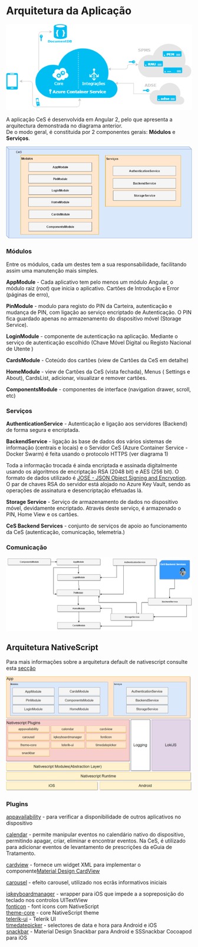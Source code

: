 # Arquitetura da Aplicação

![Arquitetura CeS](images/geral.png)

A aplicação CeS é desenvolvida em Angular 2, pelo que apresenta a arquitectura demonstrada no  diagrama anterior.   
De o modo geral, é constituida por 2 componentes gerais: **Módulos** e **Serviços**.

![Arquitetura CeS](images/arqces1.png)

### Módulos

Entre os módulos, cada um destes tem a sua responsabilidade, facilitando assim uma manutenção mais simples.

**AppModule** -  Cada aplicativo tem pelo menos um módulo Angular, o módulo raiz \(_root_\) que inicia o aplicativo. Cartões de Introdução e Error \(páginas de erro\),

**PinModule** - modulo para registo do PIN da Carteira, autenticação e mudança de PIN, com ligação ao serviço encriptado de Autenticação. O PIN fica guardado apenas no armazenamento do dispositivo móvel \(Storage Service\).

**LoginModule** - componente de autenticação na aplicação. Mediante o serviço de autenticação escolhido \(Chave Móvel Digital ou Registo Nacional de Utente \)

**CardsModule** - Coteúdo dos cartões \(view de Cartões da CeS em detalhe\)

**HomeModule** - view de Cartões da CeS \(vista fechada\), Menus \( Settings e About\), CardsList, adicionar, visualizar e remover cartões.

**ComponentsModule** - componentes de interface \(navigation drawer, scroll, etc\)

### Serviços

**AuthenticationService** - Autenticação e ligação aos servidores  \(Backend\) de forma segura e encriptada.

**BackendService** - ligação às base de dados dos vários sistemas de informação \(centrais e locais\) e o Servidor CeS \(Azure Container Service -Docker Swarm\) é feita usando o protocolo HTTPS \(ver diagrama 1\)

Toda a informação trocada é ainda encriptada e assinada digitalmente usando os algoritmos de encriptação RSA \(2048 bit\) e AES \(256 bit\). O formato de dados utilizado é [JOSE - JSON Object Signing and Encryption](https://datatracker.ietf.org/wg/jose/documents/). O par de chaves RSA do servidor está alojado no Azure Key Vault, sendo as operações de assinatura e desencriptação efetuadas lá.

**Storage Service** - Serviço de armazenamento de dados no dispositivo móvel, devidamente encriptado. Através deste serviço, é armazenado o PIN, Home View e os cartões.

**CeS Backend Services** - conjunto de serviços de apoio ao funcionamento da CeS \(autenticação, comunicação, telemetria.\)

### Comunicação

![Arquitetura CeS Comunicação](images/arqCeS2.png)

## Arquitetura NativeScript

Para mais informações sobre a arquitetura default de nativescript consulte esta [secção](desenvolvimento.md)

![NativeScript](images/diagrama_native.png)

### Plugins

[appavailability](http://plugins.nativescript.org/plugin/nativescript-appavailability) -  para verificar a disponibilidade de outros aplicativos no dispositivo

[calendar](http://plugins.nativescript.org/plugin/nativescript-calendar) - permite manipular eventos no calendário nativo do dispositivo, permitindo apagar, criar, eliminar e encontrar eventos. Na CeS, é utilizado para adicionar eventos de levantamento de prescrições da eGuia de Tratamento.

[cardview](http://plugins.nativescript.org/plugin/nativescript-cardview) - fornece um widget XML para implementar o componente[Material Design CardView](https://material.io/guidelines/components/cards.html)

[carousel](http://plugins.nativescript.org/plugin/nativescript-carousel) - efeito carousel, utilizado nos ecrãs informativos iniciais

[iqkeyboardmanager](http://plugins.nativescript.org/plugin/nativescript-iqkeyboardmanager) - wrapper para iOS que impede a a sopreposição do teclado nos controlos UITextView  
[fonticon](http://plugins.nativescript.org/plugin/nativescript-fonticon) - font icons com NativeScript  
[theme-core](http://plugins.nativescript.org/plugin/nativescript-theme-core) - core NativeScript theme  
[telerik-ui](http://plugins.nativescript.org/plugin/nativescript-telerik-ui) - Telerik UI  
[timedatepicker](http://plugins.nativescript.org/plugin/nativescript-timedatepicker) - selectores de data e hora para Android e iOS  
[snackbar](http://plugins.nativescript.org/plugin/nativescript-snackbar) - Material Design Snackbar para Android e SSSnackbar Cocoapod para iOS

